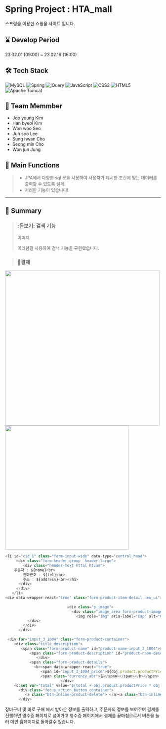# Spring Project : HTA_mall
스프링을 이용한 쇼핑몰 사이트 입니다.
## :hourglass: Develop Period
23.02.01 (09:00) ~ 23.02.16 (16:00)
## :hammer_and_wrench: Tech Stack
![MySQL](https://img.shields.io/badge/mysql-%2300f.svg?style=for-the-badge&logo=mysql&logoColor=white)
![Spring](https://img.shields.io/badge/spring-%236DB33F.svg?style=for-the-badge&logo=spring&logoColor=white)
![jQuery](https://img.shields.io/badge/jquery-%230769AD.svg?style=for-the-badge&logo=jquery&logoColor=white)
![JavaScript](https://img.shields.io/badge/javascript-%23323330.svg?style=for-the-badge&logo=javascript&logoColor=%23F7DF1E)
![CSS3](https://img.shields.io/badge/css3-%231572B6.svg?style=for-the-badge&logo=css3&logoColor=white)
![HTML5](https://img.shields.io/badge/html5-%23E34F26.svg?style=for-the-badge&logo=html5&logoColor=white)
![Apache Tomcat](https://img.shields.io/badge/apache%20tomcat-%23F8DC75.svg?style=for-the-badge&logo=apache-tomcat&logoColor=black)
## :runner: Team Memmber
- Joo young Kim
- Han byeol Kim
- Won woo Seo
- Jun soo Lee
- Sung hwan Cho
- Seong min Cho
- Won jun Jung
## :open_book: Main Functions
>
> * JPA에서 다양한 sql 문을 사용하여 사용자가 제시한 조건에 맞는 데이터를 출력할 수 있도록 설계.
> * 저러한 기능이 있습니다!

***
## :open_book: Summary 
> ### :돋보기: 검색 기능
>
> 이미지
>
> 이러한걸 사용하여 검색 기능을 구현했습니다.

> ### :page_with_curl:결제 <p>
<img src="https://user-images.githubusercontent.com/122374054/219255479-7cdc5a76-a4a7-4b9b-af99-dbf480f2e355.png" width="500" height="500"/> <img src="https://user-images.githubusercontent.com/122374054/219257489-c18f827e-4316-4f66-be23-fdcd84b47b0a.png" width="400" heigth="400"/>

```js
<li id="cid_1" class="form-input-wide" data-type="control_head">
     <div class="form-header-group  header-large">
        <div class="header-text httal htvam">
    주문자 : ${name}<br>
		전화번호 : ${tel}<br>
		주소 : ${address}<br></h1>
      </div>
     </div>
   </li>
<div data-wrapper-react="true" class="form-product-item-detail new_ui">
                                      
                            <div class="p_image">
                              <div class="image_area form-product-image-with-options">
                                <img role="img" aria-label="Cap" alt="Cap Product Image" style="width:100%;height:100%;object-fit:cover" src="${pageContext.request.contextPath}/${obj.product.productImg}" loading="lazy" />
          </div>
        </div>
      </div>
					
 <div for="input_3_1004" class="form-product-container">
    <div class="title_description">
       <span class="form-product-name" id="product-name-input_3_1004">${obj.product.productName}</span>
           <span class="form-product-description" id="product-name-description-input_3_1004">수량: ${obj.productCount}</span>
              </div>
           <span class="form-product-details">
             <b><span data-wrapper-react="true">
                <span id="input_3_1004_price">${obj.product.productPrice * obj.productCount}</span>
                <span class="currency_abr">원</span></span></b></span>
						 </div>
	<c:set var="total" value="${total + obj.product.productPrice * obj.productCount}" />
      <div class="focus_action_button_container">
         <a class="btn-inline-product-delete"> </a><a class="btn-inline-product-settings"> </a>
      </div>
```  
장바구니 및 바로 구매 에서 받아온 정보를 출력하고, 주문자의 정보를 보여주며 결제를 진행하면 영수증 페이지로 넘어가고 영수증 페이지에서 결제를 끝마침으로서 버튼을 눌러 메인 홈페이지로 돌아갈수 있습니다.

<br/><br/>
